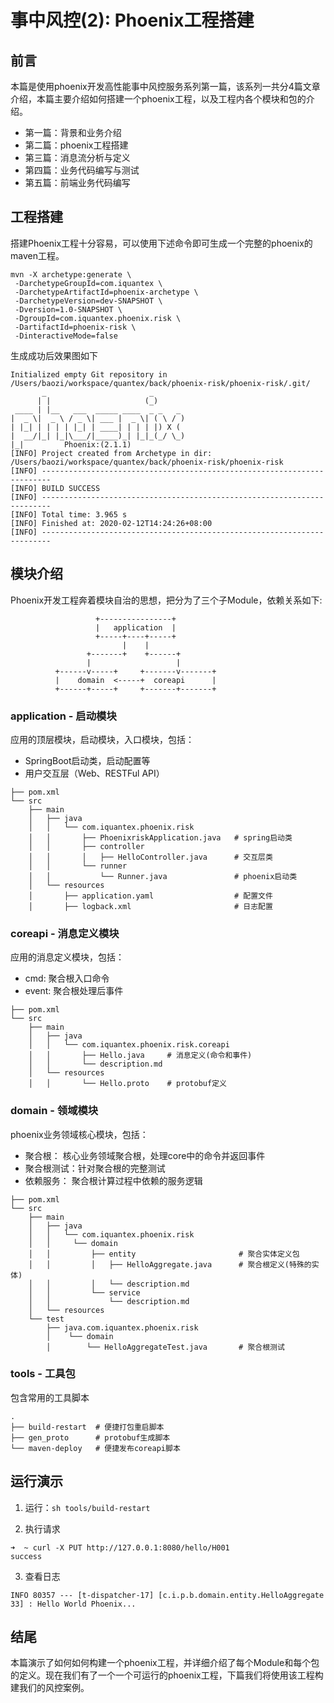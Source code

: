 # 事中风控(2): Phoenix工程搭建
## 前言
本篇是使用phoenix开发高性能事中风控服务系列第一篇，该系列一共分4篇文章介绍，本篇主要介绍如何搭建一个phoenix工程，以及工程内各个模块和包的介绍。

- 第一篇：背景和业务介绍
- 第二篇：phoenix工程搭建
- 第三篇：消息流分析与定义
- 第四篇：业务代码编写与测试
- 第五篇：前端业务代码编写

## 工程搭建
搭建Phoenix工程十分容易，可以使用下述命令即可生成一个完整的phoenix的maven工程。

``` shell
mvn -X archetype:generate \
 -DarchetypeGroupId=com.iquantex \
 -DarchetypeArtifactId=phoenix-archetype \
 -DarchetypeVersion=dev-SNAPSHOT \
 -Dversion=1.0-SNAPSHOT \
 -DgroupId=com.iquantex.phoenix.risk \
 -DartifactId=phoenix-risk \
 -DinteractiveMode=false
```

生成成功后效果图如下
``` shell
Initialized empty Git repository in /Users/baozi/workspace/quantex/back/phoenix-risk/phoenix-risk/.git/
       _                       _
      | |                     (_)
 ____ | |__   ___  _____ ____  _ _   _
|  _ \|  _ \ / _ \| ___ |  _ \| ( \ / )
| |_| | | | | |_| | ____| | | | |) X (
|  __/|_| |_|\___/|_____)_| |_|_(_/ \_)
|_|         Phoenix:(2.1.1)
[INFO] Project created from Archetype in dir: /Users/baozi/workspace/quantex/back/phoenix-risk/phoenix-risk
[INFO] ------------------------------------------------------------------------
[INFO] BUILD SUCCESS
[INFO] ------------------------------------------------------------------------
[INFO] Total time: 3.965 s
[INFO] Finished at: 2020-02-12T14:24:26+08:00
[INFO] ------------------------------------------------------------------------

```

## 模块介绍
Phoenix开发工程奔着模块自治的思想，把分为了三个子Module，依赖关系如下:
```shell
                   +----------------+
                   |   application  |
                   +-----+----+-----+
                         |    |
                 +-------+    +------+
                 |                   |
          +------v-----+     +-------v-------+
          |    domain  <-----+  coreapi      |
          +------+-----+     +-------+-------+
```

### application - 启动模块
应用的顶层模块，启动模块，入口模块，包括：
- SpringBoot启动类，启动配置等
- 用户交互层（Web、RESTFul API）

``` shell
├── pom.xml
└── src
    ├── main
    │   ├── java
    │   │   └── com.iquantex.phoenix.risk
    │   │       ├── PhoenixriskApplication.java   # spring启动类
    │   │       ├── controller
    │   │       │   ├── HelloController.java      # 交互层类 
    │   │       └── runner
    │   │           └── Runner.java               # phoenix启动类
    │   └── resources
    │       ├── application.yaml                  # 配置文件
    │       ├── logback.xml                       # 日志配置
```

### coreapi - 消息定义模块
应用的消息定义模块，包括：
- cmd:   聚合根入口命令
- event: 聚合根处理后事件

```shell
├── pom.xml
└── src
    ├── main
    │   ├── java
    │   │   └── com.iquantex.phoenix.risk.coreapi
    │   │       ├── Hello.java     # 消息定义(命令和事件)
    │   │       └── description.md
    │   └── resources
    │   │       └── Hello.proto    # protobuf定义

```


### domain - 领域模块
phoenix业务领域核心模块，包括：
- 聚合根： 核心业务领域聚合根，处理core中的命令并返回事件
- 聚合根测试：针对聚合根的完整测试
- 依赖服务： 聚合根计算过程中依赖的服务逻辑

``` shell
├── pom.xml
└── src
    ├── main
    │   ├── java
    │   │   └── com.iquantex.phoenix.risk
    │   │     └── domain
    │   │         ├── entity                       # 聚合实体定义包
    │   │         │   ├── HelloAggregate.java      # 聚合根定义(特殊的实体)
    │   │         │   └── description.md          
    │   │         └── service
    │   │             └── description.md
    │   └── resources
    └── test
        ├── java.com.iquantex.phoenix.risk
        │    └── domain
        │        └── HelloAggregateTest.java       # 聚合根测试
```

### tools - 工具包
包含常用的工具脚本

```shell 
.
├── build-restart  # 便捷打包重启脚本
├── gen_proto      # protobuf生成脚本
└── maven-deploy   # 便捷发布coreapi脚本
```

## 运行演示
1. 运行：`sh tools/build-restart`

2. 执行请求
``` shell
➜  ~ curl -X PUT http://127.0.0.1:8080/hello/H001
success
```

3. 查看日志
``` shell
INFO 80357 --- [t-dispatcher-17] [c.i.p.b.domain.entity.HelloAggregate       33] : Hello World Phoenix...
```

## 结尾
本篇演示了如何如何构建一个phoenix工程，并详细介绍了每个Module和每个包的定义。现在我们有了一个一个可运行的phoenix工程，下篇我们将使用该工程构建我们的风控案例。
